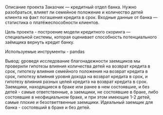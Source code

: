 Описание проекта
Заказчик — кредитный отдел банка. Нужно разобраться, влияет ли семейное положение и количество детей клиента на факт погашения кредита в срок. Входные данные от банка — статистика о платёжеспособности клиентов.

Цель проекта - построение модели кредитного скоринга — специальной системы, которая оценивает способность потенциального заёмщика вернуть кредит банку.

Используемые инструменты - pandas

Вывод: gроведя исследование благонадежности заемщиков мы проверили гипотезы влияния количества детей на возврат кредита в срок, гипотезу влияния семейного положения на возврат кредита в срок,
гипотезу влияния уровня дохода на возврат кредита в срок, и гипотезу влияния разных целей кредита на возврат кредита в срок. Заемщики, находящиеся в браке или ранее в нем состоявшие,
и без детей - самые ответственные, а заемщики, не состоявшие в браке, либо состоявшие в неофициальном браке, и при этом имеющие 1-2 детей, самые плохие и безответтвенные заемщики.
Идеальный заемщик для банка - состоявший в браке и без детей.
